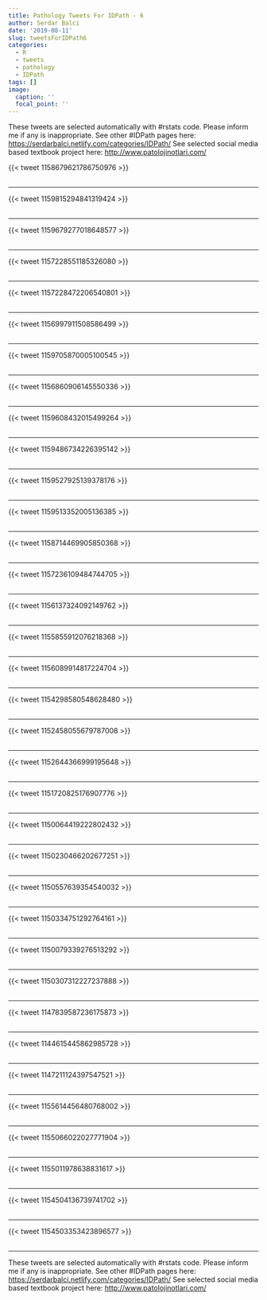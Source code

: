```yaml
---
title: Pathology Tweets For IDPath - 6
author: Serdar Balci
date: '2019-08-11'
slug: tweetsForIDPath6
categories:
  - R
  - tweets
  - pathology
  - IDPath
tags: []
image:
  caption: ''
  focal_point: ''
---
```



These tweets are selected automatically with #rstats code. Please inform me if any is inappropriate.
See other #IDPath pages here: https://serdarbalci.netlify.com/categories/IDPath/ 
See selected social media based textbook project here: http://www.patolojinotlari.com/

{{< tweet 1158679621786750976 >}}
<br>
<br>
<hr>
{{< tweet 1159815294841319424 >}}
<br>
<br>
<hr>
{{< tweet 1159679277018648577 >}}
<br>
<br>
<hr>
{{< tweet 1157228551185326080 >}}
<br>
<br>
<hr>
{{< tweet 1157228472206540801 >}}
<br>
<br>
<hr>
{{< tweet 1156997911508586499 >}}
<br>
<br>
<hr>
{{< tweet 1159705870005100545 >}}
<br>
<br>
<hr>
{{< tweet 1156860906145550336 >}}
<br>
<br>
<hr>
{{< tweet 1159608432015499264 >}}
<br>
<br>
<hr>
{{< tweet 1159486734226395142 >}}
<br>
<br>
<hr>
{{< tweet 1159527925139378176 >}}
<br>
<br>
<hr>
{{< tweet 1159513352005136385 >}}
<br>
<br>
<hr>
{{< tweet 1158714469905850368 >}}
<br>
<br>
<hr>
{{< tweet 1157236109484744705 >}}
<br>
<br>
<hr>
{{< tweet 1156137324092149762 >}}
<br>
<br>
<hr>
{{< tweet 1155855912076218368 >}}
<br>
<br>
<hr>
{{< tweet 1156089914817224704 >}}
<br>
<br>
<hr>
{{< tweet 1154298580548628480 >}}
<br>
<br>
<hr>
{{< tweet 1152458055679787008 >}}
<br>
<br>
<hr>
{{< tweet 1152644366999195648 >}}
<br>
<br>
<hr>
{{< tweet 1151720825176907776 >}}
<br>
<br>
<hr>
{{< tweet 1150064419222802432 >}}
<br>
<br>
<hr>
{{< tweet 1150230466202677251 >}}
<br>
<br>
<hr>
{{< tweet 1150557639354540032 >}}
<br>
<br>
<hr>
{{< tweet 1150334751292764161 >}}
<br>
<br>
<hr>
{{< tweet 1150079339276513292 >}}
<br>
<br>
<hr>
{{< tweet 1150307312227237888 >}}
<br>
<br>
<hr>
{{< tweet 1147839587236175873 >}}
<br>
<br>
<hr>
{{< tweet 1144615445862985728 >}}
<br>
<br>
<hr>
{{< tweet 1147211124397547521 >}}
<br>
<br>
<hr>
{{< tweet 1155614456480768002 >}}
<br>
<br>
<hr>
{{< tweet 1155066022027771904 >}}
<br>
<br>
<hr>
{{< tweet 1155011978638831617 >}}
<br>
<br>
<hr>
{{< tweet 1154504136739741702 >}}
<br>
<br>
<hr>
{{< tweet 1154503353423896577 >}}
<br>
<br>
<hr>


These tweets are selected automatically with #rstats code. Please inform me if any is inappropriate.
See other #IDPath pages here: https://serdarbalci.netlify.com/categories/IDPath/ 
See selected social media based textbook project here: http://www.patolojinotlari.com/
